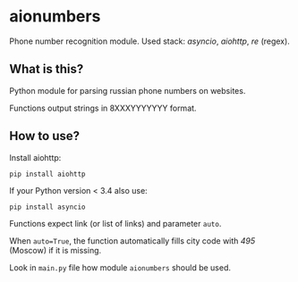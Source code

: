 # aionumbers
Phone number recognition module. Used stack: *asyncio*, *aiohttp*, *re* (regex). 
## What is this?
Python module for parsing russian phone numbers on websites.

Functions output strings in 8XXXYYYYYYY format.
## How to use?
Install aiohttp:

    pip install aiohttp
    
If your Python version < 3.4 also use:

    pip install asyncio

Functions expect link (or list of links) and parameter `auto`.

When `auto=True`, the function automatically fills city code with *495* (Moscow) if it is missing.
    
Look in `main.py` file how module `aionumbers` should be used.
